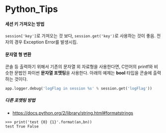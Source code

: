 Python_Tips
=====
#### 세션 키 가져오는 방법
`session['key']`로 가져오는 것 보다, `session.get('key')`로 사용하는 것이 좋음. 전자의 경우 Exception Error를 발생시킴.

#### 문자열 형 변환
콘솔 등 출력하기 위해서 기존의 문자열 외 자료형을 사용한다면, C언어의  printf와 비슷한 문법인 파이썬 **문자열 포맷팅**을 사용한다. 아래의 예제는 **bool** 타입을 콘솔에 출력하는 것이다.
```python
app.logger.debug('logFlag in session %s' % session.get('logFlag'))
```
##### 다른 포맷팅 방법
* https://docs.python.org/2/library/string.html#formatstrings
```
>>> print('test {0} {1}'.format(an,bn))
test True False
```